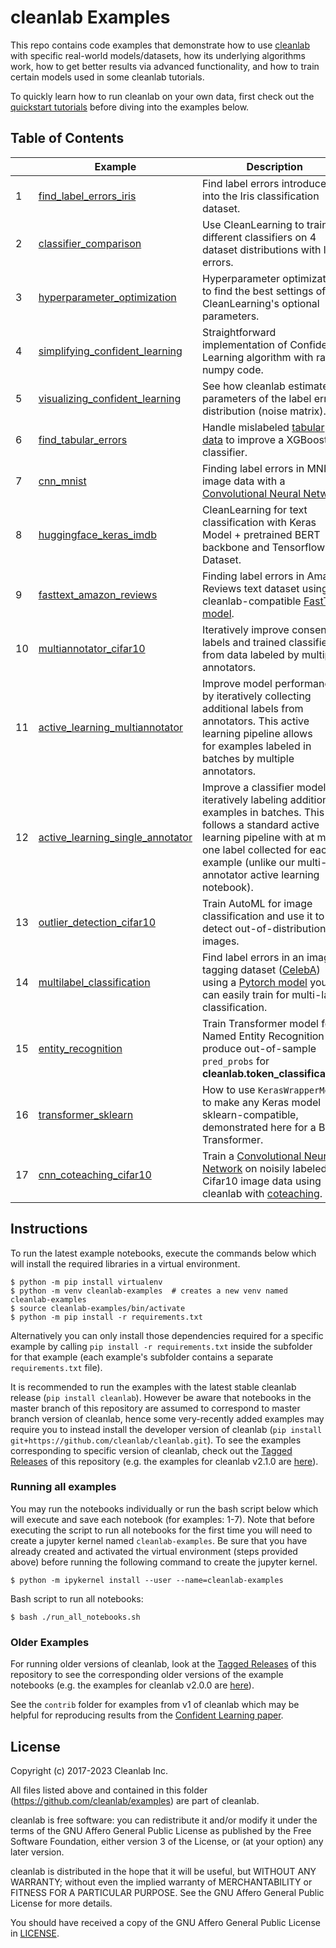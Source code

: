 # cleanlab Examples

This repo contains code examples that demonstrate how to use [cleanlab](https://github.com/cleanlab/cleanlab) with specific real-world models/datasets, how its underlying algorithms work, how to get better results via advanced functionality, and how to train certain models used in some cleanlab tutorials.  

To quickly learn how to run cleanlab on your own data, first check out the [quickstart tutorials](https://docs.cleanlab.ai/) before diving into the examples below.

## Table of Contents

|     | Example                                                                                        | Description                                                                                                                                                                                                                                                                  |
| --- | ---------------------------------------------------------------------------------------------- | ---------------------------------------------------------------------------------------------------------------------------------------------------------------------------------------------------------------------------------------------------------------------------- |
| 1   | [find_label_errors_iris](find_label_errors_iris/find_label_errors_iris.ipynb)                                         | Find label errors introduced into the Iris classification dataset.                                                 |
| 2   | [classifier_comparison](classifier_comparison/classifier_comparison.ipynb)                                     | Use CleanLearning to train 10 different classifiers on 4 dataset distributions with label errors.                     |
| 3   | [hyperparameter_optimization](hyperparameter_optimization/hyperparameter_optimization.ipynb)                                       | Hyperparameter optimization to find the best settings of CleanLearning's optional parameters.                                          |
| 4   | [simplifying_confident_learning](simplifying_confident_learning/simplifying_confident_learning.ipynb) | Straightforward implementation of Confident Learning algorithm with raw numpy code.              |
| 5   | [visualizing_confident_learning](visualizing_confident_learning/visualizing_confident_learning.ipynb)                   | See how cleanlab estimates parameters of the label error distribution (noise matrix).             |
| 6   | [find_tabular_errors](find_tabular_errors/find_tabular_errors.ipynb) | Handle mislabeled [tabular data](https://github.com/cleanlab/s/blob/master/student-grades-demo.csv) to improve a XGBoost classifier.                         |
| 7   | [cnn_mnist](cnn_mnist/find_label_errors_cnn_mnist.ipynb)                                                                         | Finding label errors in MNIST image data with a [Convolutional Neural Network](https://github.com/cleanlab/cleanlab/blob/master/cleanlab/experimental/mnist_pytorch.py).                                                                                          |
| 8   | [huggingface_keras_imdb](huggingface_keras_imdb/huggingface_keras_imdb.ipynb)                                             |  CleanLearning for text classification with Keras Model + pretrained BERT backbone and Tensorflow Dataset.         |
| 9   | [fasttext_amazon_reviews](fasttext_amazon_reviews/fasttext_amazon_reviews.ipynb)                         | Finding label errors in Amazon Reviews text dataset using a cleanlab-compatible [FastText model](https://github.com/cleanlab/cleanlab/blob/master/cleanlab/models/fasttext.py).                                                                                                    |
| 10   | [multiannotator_cifar10](multiannotator_cifar10/multiannotator_cifar10.ipynb)                                             | Iteratively improve consensus labels and trained classifier from data labeled by multiple annotators.                                                            |
| 11  | [active_learning_multiannotator](active_learning_multiannotator/active_learning.ipynb)                                             | Improve model performance by iteratively collecting additional labels from annotators. This active learning pipeline allows for examples labeled in batches by multiple annotators.                                                             |
| 12  | [active_learning_single_annotator](active_learning_single_annotator/active_learning_single_annotator.ipynb)                                             | Improve a  classifier model by iteratively labeling additional examples in batches.  This follows a standard active learning pipeline with at most one label collected for each example (unlike our multi-annotator active learning notebook).                                                            |
| 13  | [outlier_detection_cifar10](outlier_detection_cifar10/outlier_detection_cifar10.ipynb)                                             | Train AutoML for image classification and use it to detect out-of-distribution images.                                                                                                 |
| 14  | [multilabel_classification](multilabel_classification/image_tagging.ipynb)                                               | Find label errors in an image tagging dataset ([CelebA](https://mmlab.ie.cuhk.edu.hk/projects/CelebA.html)) using a [Pytorch model](multilabel_classification/pytorch_network_training.ipynb) you can easily train for multi-label classification. |
| 15  | [entity_recognition](entity_recognition/entity_recognition_training.ipynb)                                             | Train Transformer model  for Named Entity Recognition and produce out-of-sample `pred_probs` for **cleanlab.token_classification**.      |
| 16  | [transformer_sklearn](transformer_sklearn/transformer_sklearn.ipynb)                                             | How to use `KerasWrapperModel` to make any Keras model sklearn-compatible, demonstrated here for a BERT Transformer.      |
| 17  | [cnn_coteaching_cifar10](cnn_coteaching_cifar10)                                               | Train a [Convolutional Neural Network](https://github.com/cleanlab/cleanlab/blob/master/cleanlab/experimental/cifar_cnn.py) on noisily labeled Cifar10 image data using cleanlab with [coteaching](https://github.com/cleanlab/cleanlab/blob/master/cleanlab/experimental/coteaching.py).  |


## Instructions

To run the latest example notebooks, execute the commands below which will install the required libraries in a virtual environment.

```console
$ python -m pip install virtualenv
$ python -m venv cleanlab-examples  # creates a new venv named cleanlab-examples
$ source cleanlab-examples/bin/activate
$ python -m pip install -r requirements.txt
```

Alternatively you can only install those dependencies required for a specific example by calling `pip install -r requirements.txt` inside the subfolder for that example (each example's subfolder contains a separate `requirements.txt` file).

It is recommended to run the examples with the latest stable cleanlab release (`pip install cleanlab`). 
However be aware that notebooks in the master branch of this repository are assumed to correspond to master branch version of cleanlab, hence some very-recently added examples may require you to instead install the developer version of cleanlab (`pip install git+https://github.com/cleanlab/cleanlab.git`). 
To see the examples corresponding to specific version of cleanlab, check out the [Tagged Releases](https://github.com/cleanlab/examples/releases) of this repository (e.g. the examples for cleanlab v2.1.0 are [here](https://github.com/cleanlab/examples/tree/v2.1.0)).

### Running all examples

You may run the notebooks individually or run the bash script below which will execute and save each notebook (for examples: 1-7). Note that before executing the script to run all notebooks for the first time you will need to create a jupyter kernel named `cleanlab-examples`. Be sure that you have already created and activated the virtual environment (steps provided above) before running the following command to create the jupyter kernel.

```console
$ python -m ipykernel install --user --name=cleanlab-examples
```

Bash script to run all notebooks:

```console
$ bash ./run_all_notebooks.sh
```

### Older Examples

For running older versions of cleanlab, look at the [Tagged Releases](https://github.com/cleanlab/examples/releases) of this repository to see the corresponding older versions of the example notebooks (e.g. the examples for cleanlab v2.0.0 are [here](https://github.com/cleanlab/examples/tree/v2.0.0)). 

See the `contrib` folder for examples from v1 of cleanlab which may be helpful for reproducing results from the [Confident Learning paper](https://arxiv.org/abs/1911.00068).

## License

Copyright (c) 2017-2023 Cleanlab Inc.

All files listed above and contained in this folder (<https://github.com/cleanlab/examples>) are part of cleanlab.

cleanlab is free software: you can redistribute it and/or modify
it under the terms of the GNU Affero General Public License as published by
the Free Software Foundation, either version 3 of the License, or
(at your option) any later version.

cleanlab is distributed in the hope that it will be useful,
but WITHOUT ANY WARRANTY; without even the implied warranty of
MERCHANTABILITY or FITNESS FOR A PARTICULAR PURPOSE. See the
GNU Affero General Public License for more details.

You should have received a copy of the GNU Affero General Public License in [LICENSE](LICENSE).
